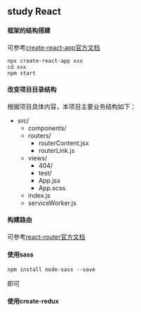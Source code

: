 ## study React
#### 框架的结构搭建
可参考[create-react-app官方文档](https://facebook.github.io/create-react-app/)
```
npx create-react-app xxx
cd xxx
npm start
```
#### 改变项目目录结构
根据项目具体内容，本项目主要业务结构如下：<br>
- src/
    - components/
    - routers/
        - routerContent.jsx
        - routerLink.js
    - views/
        - 404/
        - test/
        - App.jsx
        - App.scss
    - index.js
    - serviceWorker.js

#### 构建路由
可参考[react-router官方文档](https://reacttraining.com/react-router/web/guides/quick-start)
#### 使用sass
```
npm install node-sass --save
```
即可
#### 使用create-redux

